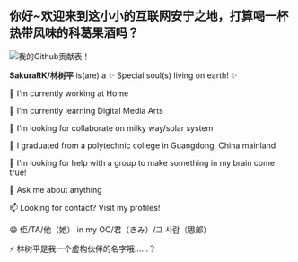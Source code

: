 ## 你好~欢迎来到这小小的互联网安宁之地，打算喝一杯热带风味的科葛果酒吗？
![我的Github贡献表！](https://github-readme-stats.vercel.app/api?username=SakuraRK&show_icons=true&theme=cobalt2)

**SakuraRK/林树平** is(are) a ✨ Special soul(s) living on earth! ✨

 🔭 I’m currently working at Home
 
 🌱 I’m currently learning Digital Media Arts
 
 👯 I’m looking for collaborate on milky way/solar system
 
 🏫 I graduated from a polytechnic college in Guangdong, China mainland
 
 🤔 I’m looking for help with a group to make something in my brain come true!
 
 💬 Ask me about anything
 
 📫 Looking for contact? Visit my profiles!
 
 😄  佢/TA/他（她） in my OC/君（きみ）/그 사람（思郎）
 
 ⚡  林树平是我一个虚构伙伴的名字哦……？
